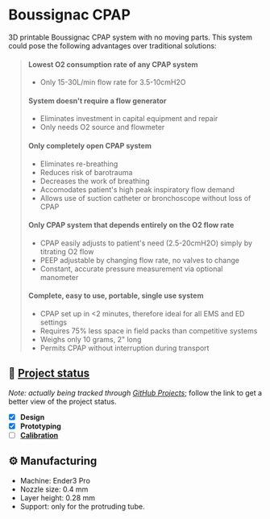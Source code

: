 # Boussignac CPAP
3D printable Boussignac CPAP system with no moving parts. This system could pose the following advantages over traditional solutions:

> #### Lowest O2 consumption rate of any CPAP system
> * Only 15-30L/min flow rate for 3.5-10cmH2O
>
> #### System doesn't require a flow generator
> * Eliminates investment in capital equipment and repair
> * Only needs O2 source and flowmeter
>
> #### Only completely open CPAP system
> * Eliminates re-breathing
> * Reduces risk of barotrauma
> * Decreases the work of breathing
> * Accomodates patient's high peak inspiratory flow demand
> * Allows use of suction catheter or bronchoscope without loss of CPAP
>
> #### Only CPAP system that depends entirely on the O2 flow rate
> * CPAP easily adjusts to patient's need (2.5-20cmH2O) simply by titrating O2 flow
> * PEEP adjustable by changing flow rate, no valves to change
> * Constant, accurate pressure measurement via optional manometer
> 
> #### Complete, easy to use, portable, single use system
> * CPAP set up in <2 minutes, therefore ideal for all EMS and ED settings
> * Requires 75% less space in field packs than competitive systems
> * Weighs only 10 grams, 2" long
> * Permits CPAP without interruption during transport

## :vertical_traffic_light: [Project status](https://github.com/0x2b3bfa0/project-georges-cpap/projects/1)
*Note: actually being tracked through [GitHub Projects](https://github.com/0x2b3bfa0/project-georges-cpap/projects/1)*; follow the link to get a better view of the project status.
* [x] **Design**
* [x] **Prototyping**
* [ ] [**Calibration**](https://github.com/0x2b3bfa0/project-georges-cpap/issues/1)

## :gear: Manufacturing
* Machine: Ender3 Pro
* Nozzle size: 0.4 mm
* Layer height: 0.28 mm
* Support: only for the protruding tube.
